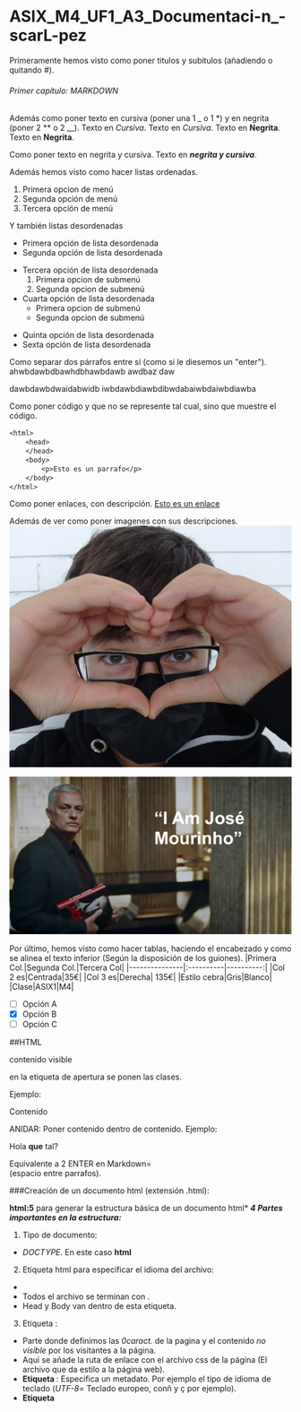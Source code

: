 # ASIX_M4_UF1_A3_Documentaci-n_-scarL-pez

Primeramente hemos visto como poner titulos y subitulos (añadiendo o quitando #).
###### Primer capítulo: MARKDOWN

Además como poner texto en cursiva (poner una 1 _ o 1 *) y en negrita (poner 2 ** o 2 __).
Texto en *Cursiva*.
Texto en _Cursiva_.
Texto en **Negrita**.
Texto en __Negrita__.

Como poner texto en negrita y cursiva.
Texto en *__negrita y cursiva__*.

Además hemos visto como hacer listas ordenadas.
1. Primera opcion de menú
2. Segunda opción de menú
3. Tercera opción de menú

Y también listas desordenadas
* Primera opción de lista desordenada
* Segunda opción de lista desordenada
- Tercera opción de lista desordenada
    1. Primera opcion de submenú
    2. Segunda opcion de submenú
- Cuarta opción de lista desordenada
    * Primera opcion de submenú
    * Segunda opcion de submenú
+ Quinta opción de lista desordenada
+ Sexta opción de lista desordenada

Como separar dos párrafos entre sí (como si le diesemos un "enter").
ahwbdawbdbawhdbhawbdawb
awdbaz
daw


dawbdawbdwaidabwidb
iwbdawbdiawbdibwdabaiwbdaiwbdiawba

Como poner código y que no se represente tal cual, sino que muestre el código.
```
<html>
    <head>
    </head>
    <body>
        <p>Esto es un parrafo</p>
    </body>
</html>
```

Como poner enlaces, con descripción.
[Esto es un enlace](http://joan23.fje.edu "Enlace a la web del cole")

Además de ver como poner imagenes con sus descripciones.
![Esto es una imagen del Conde y de José Mourinho](https://github.com/OscarLopez25032004/ASIX1M4UF1-A3Apuntes/blob/main/06%20(1).jpg "Titulo opcional de la imagen")

![Esto es una imagen del Conde y de José Mourinho](https://github.com/OscarLopez25032004/ASIX1M4UF1-A3Apuntes/blob/main/image.png "Titulo opcional de la imagen")

Por último, hemos visto como hacer tablas, haciendo el encabezado y como se alinea el texto inferior (Según la disposición de los guiones).
|Primera Col.|Segunda Col.|Tercera Col|
|---------------|:----------|----------:|
|Col 2 es|Centrada|35€|
|Col 3 es|Derecha| 135€|
|Estilo cebra|Gris|Blanco|
|Clase|ASIX1|M4|

-[ ] Opción A
-[X] Opción B
-[ ] Opción C

##HTML
<p>contenido visible</p>
en la etiqueta de apertura se ponen las clases.

Ejemplo:
<p class="valor">Contenido </p>

ANIDAR: Poner contenido dentro de contenido.
Ejemplo: <p>Hola <strong>que</strong> tal?</p>

Equivalente a 2 ENTER en Markdown= <br> (espacio entre parrafos).

###Creación de un documento html (extensión .html):

**html:5** para generar la estructura básica de un documento html*
*__4 Partes importantes en la estructura:__*
1. Tipo de documento:
 - *DOCTYPE*. En este caso **html**

2. Etiqueta html para especificar el idioma del archivo:
 - <html lang="en">
 - Todos el archivo se terminan con </html>.
 - Head y Body van dentro de esta etiqueta.

3. Etiqueta <head>:
 - Parte donde definimos las *0caract.* de la pagina y el contenido *no visible* por los visitantes a la página.
 - Aqui se añade la ruta de enlace con el archivo css de la página (El archivo que da estilo a la página web).
 - **Etiqueta <meta>**: Especifica un metadato. Por ejemplo el tipo de idioma de teclado (*UTF-8*= Teclado europeo, conñ y ç por ejemplo).
 - **Etiqueta <title>**: Titulo de la página, en la ventana, al lado del icono de la página (*favicon*).

 4. Etiqueta <body>:
 - Donde se ponen las etiquetas *visibles* de la página web.
 - *Etiquetas de bloque*:
   * Titulos, parrafos, listas, tablas...
 - *Etiquetas de linea*:
   * Enlaces, estilos, imagen...

Ejemplos Teoria HTML en archivo "Teoria6/10/23": [Enlace a la teoria del 6/10/23](https://github.com/OscarLopez25032004/ASIX_M4_UF1_A3_Documentaci-n_-scarL-pez/blob/main/Teoria6-10-23.html "Enlace a la teoria del 6/10/23")